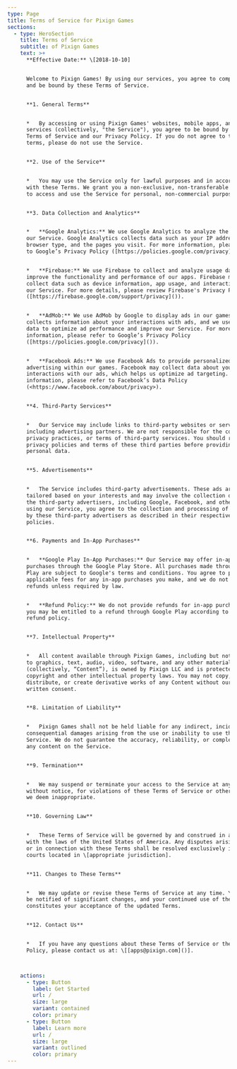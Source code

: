 ```yaml
---
type: Page
title: Terms of Service for Pixign Games
sections:
  - type: HeroSection
    title: Terms of Service
    subtitle: of Pixign Games
    text: >+
      **Effective Date:** \[2018-10-10]


      Welcome to Pixign Games! By using our services, you agree to comply with
      and be bound by these Terms of Service.


      **1. General Terms**


      *   By accessing or using Pixign Games' websites, mobile apps, and
      services (collectively, "the Service"), you agree to be bound by these
      Terms of Service and our Privacy Policy. If you do not agree to these
      terms, please do not use the Service.


      **2. Use of the Service**


      *   You may use the Service only for lawful purposes and in accordance
      with these Terms. We grant you a non-exclusive, non-transferable license
      to access and use the Service for personal, non-commercial purposes.


      **3. Data Collection and Analytics**


      *   **Google Analytics:** We use Google Analytics to analyze the use of
      our Service. Google Analytics collects data such as your IP address, the
      browser type, and the pages you visit. For more information, please refer
      to Google’s Privacy Policy ([https://policies.google.com/privacy]()).


      *   **Firebase:** We use Firebase to collect and analyze usage data and to
      improve the functionality and performance of our apps. Firebase may
      collect data such as device information, app usage, and interactions with
      our Service. For more details, please review Firebase's Privacy Policy
      ([https://firebase.google.com/support/privacy]()).


      *   **AdMob:** We use AdMob by Google to display ads in our games. AdMob
      collects information about your interactions with ads, and we use this
      data to optimize ad performance and improve our Service. For more
      information, please refer to Google’s Privacy Policy
      ([https://policies.google.com/privacy]()).


      *   **Facebook Ads:** We use Facebook Ads to provide personalized
      advertising within our games. Facebook may collect data about your
      interactions with our ads, which helps us optimize ad targeting. For more
      information, please refer to Facebook’s Data Policy
      (<https://www.facebook.com/about/privacy>).


      **4. Third-Party Services**


      *   Our Service may include links to third-party websites or services,
      including advertising partners. We are not responsible for the content,
      privacy practices, or terms of third-party services. You should review the
      privacy policies and terms of these third parties before providing any
      personal data.


      **5. Advertisements**


      *   The Service includes third-party advertisements. These ads are
      tailored based on your interests and may involve the collection of data by
      the third-party advertisers, including Google, Facebook, and others. By
      using our Service, you agree to the collection and processing of your data
      by these third-party advertisers as described in their respective privacy
      policies.


      **6. Payments and In-App Purchases**


      *   **Google Play In-App Purchases:** Our Service may offer in-app
      purchases through the Google Play Store. All purchases made through Google
      Play are subject to Google's terms and conditions. You agree to pay all
      applicable fees for any in-app purchases you make, and we do not offer
      refunds unless required by law.


      *   **Refund Policy:** We do not provide refunds for in-app purchases, but
      you may be entitled to a refund through Google Play according to their
      refund policy.


      **7. Intellectual Property**


      *   All content available through Pixign Games, including but not limited
      to graphics, text, audio, video, software, and any other material
      (collectively, “Content”), is owned by Pixign LLC and is protected by
      copyright and other intellectual property laws. You may not copy, modify,
      distribute, or create derivative works of any Content without our prior
      written consent.


      **8. Limitation of Liability**


      *   Pixign Games shall not be held liable for any indirect, incidental, or
      consequential damages arising from the use or inability to use the
      Service. We do not guarantee the accuracy, reliability, or completeness of
      any content on the Service.


      **9. Termination**


      *   We may suspend or terminate your access to the Service at any time,
      without notice, for violations of these Terms of Service or other conduct
      we deem inappropriate.


      **10. Governing Law**


      *   These Terms of Service will be governed by and construed in accordance
      with the laws of the United States of America. Any disputes arising out of
      or in connection with these Terms shall be resolved exclusively in the
      courts located in \[appropriate jurisdiction].


      **11. Changes to These Terms**


      *   We may update or revise these Terms of Service at any time. You will
      be notified of significant changes, and your continued use of the Service
      constitutes your acceptance of the updated Terms.


      **12. Contact Us**


      *   If you have any questions about these Terms of Service or the Privacy
      Policy, please contact us at: \[[apps@pixign.com]()].



    actions:
      - type: Button
        label: Get Started
        url: /
        size: large
        variant: contained
        color: primary
      - type: Button
        label: Learn more
        url: /
        size: large
        variant: outlined
        color: primary
---
```

